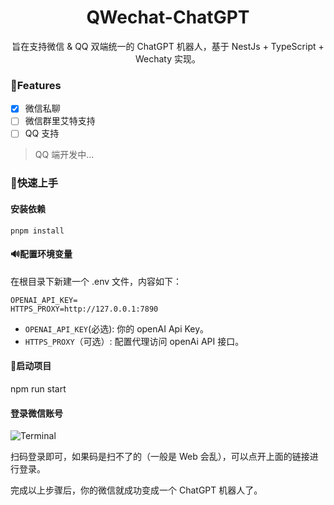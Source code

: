<div align="center">

# QWechat-ChatGPT
  
旨在支持微信 & QQ 双端统一的 ChatGPT 机器人，基于 NestJs + TypeScript + Wechaty 实现。

</div>

### 🎉Features
- [x]  微信私聊
- [ ]  微信群里艾特支持
- [ ]  QQ 支持

> QQ 端开发中...
### 🚀快速上手

#### 安装依赖
```shell
pnpm install
```

#### 🔊配置环境变量

在根目录下新建一个 .env 文件，内容如下：
```env
OPENAI_API_KEY=
HTTPS_PROXY=http://127.0.0.1:7890
```

- `OPENAI_API_KEY`(必选): 你的 openAI Api Key。
- `HTTPS_PROXY`（可选）: 配置代理访问 openAi API 接口。


#### 🌱启动项目
npm run start

#### 登录微信账号
![Terminal](https://blog-images-1257398419.cos.ap-nanjing.myqcloud.com/picgo20230319172045.png) 

扫码登录即可，如果码是扫不了的（一般是 Web 会乱），可以点开上面的链接进行登录。

完成以上步骤后，你的微信就成功变成一个 ChatGPT 机器人了。
